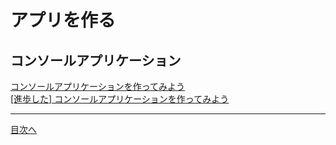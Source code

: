 # アプリを作る

## コンソールアプリケーション

[コンソールアプリケーションを作ってみよう](../sample/console/textbook.md)  
[[進歩した] コンソールアプリケーションを作ってみよう](../sample/console/textbook_advanced.md)

<hr />

[目次へ](./textbook.md)
